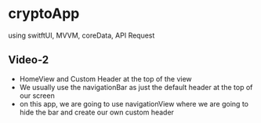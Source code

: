 # cryptoApp
using switftUI, MVVM, coreData, API Request

## Video-2
- HomeView and Custom Header at the top of the view
- We usually use the navigationBar as just the default header at the top of our screen
- on this app, we are going to use navigationView where we are going to hide the bar and create our own custom header
